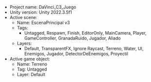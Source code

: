 <!-- UNITY CODE ASSIST INSTRUCTIONS START -->
- Project name: DaVinci_C3_Juego
- Unity version: Unity 2022.3.5f1
- Active scene:
  - Name: EscenaPrincipal v3
  - Tags:
    - Untagged, Respawn, Finish, EditorOnly, MainCamera, Player, GameController, GranadaRuido, Jugador, Aliado
  - Layers:
    - Default, TransparentFX, Ignore Raycast, Terreno, Water, UI, Enemigos, Jugador, DetectorDeEnemigos, Proyectil
- Active game object:
  - Name: Terreno
  - Tag: Untagged
  - Layer: Default
<!-- UNITY CODE ASSIST INSTRUCTIONS END -->